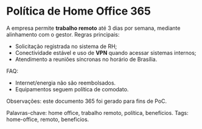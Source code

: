 # Política de Home Office 365

A empresa permite **trabalho remoto** até 3 dias por semana, mediante alinhamento com o gestor.
Regras principais:
- Solicitação registrada no sistema de RH;
- Conectividade estável e uso de **VPN** quando acessar sistemas internos;
- Atendimento a reuniões síncronas no horário de Brasília.

FAQ:
- Internet/energia não são reembolsados.
- Equipamentos seguem política de comodato.

Observações: este documento 365 foi gerado para fins de PoC.

Palavras-chave: home office, trabalho remoto, política, benefícios.
Tags: home-office, remoto, beneficios.
